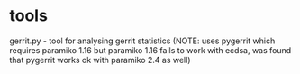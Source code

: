 # tools

gerrit.py - tool for analysing gerrit statistics (NOTE: uses pygerrit which requires paramiko 1.16 but
paramiko 1.16 fails to work with ecdsa, was found that pygerrit works ok with paramiko 2.4 as well)

